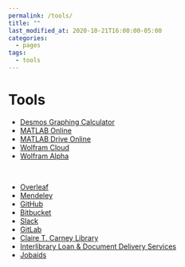 ```yaml
---
permalink: /tools/
title: ""
last_modified_at: 2020-10-21T16:00:00-05:00
categories:
  - pages
tags:
  - tools
---
```


# Tools
* [Desmos Graphing Calculator](https://www.desmos.com/calculator)
* [MATLAB Online](https://matlab.mathworks.com/)
* [MATLAB Drive Online](https://drive.matlab.com/)
* [Wolfram Cloud](https://www.wolframcloud.com/)
* [Wolfram Alpha](https://www.wolframalpha.com/)

<br>

* [Overleaf](https://www.overleaf.com/) <!--(collaborative cloud-based LaTeX editor) -->
* [Mendeley](https://www.mendeley.com/)
* [GitHub](https://github.com/)
* [Bitbucket](https://bitbucket.org/)
* [Slack](https://slack.com/)
* [GitLab](https://code.ornl.gov/)
* [Claire T. Carney Library](https://www.lib.umassd.edu/)
* [Interlibrary Loan & Document Delivery Services](https://www.lib.umassd.edu/services/interlibrary-loan-services/)
* [Jobaids](https://github.com/LeslieChenZ/UMassD)

